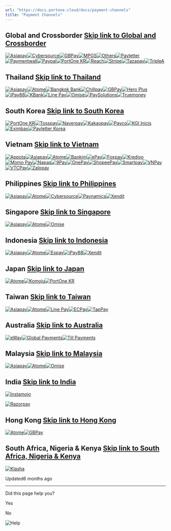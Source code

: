 ```yaml
---
url: "https://docs.portone.cloud/docs/payment-channels"
title: "Payment Channels"
---
```


## Global and Crossborder   [Skip link to Global and Crossborder](https://docs.portone.cloud/docs/payment-channels\#global-and-crossborder)

[![Asiapay](https://chaiport-pg-icons-latest-nov.s3.ap-southeast-1.amazonaws.com/asiapay.png)](https://docs.portone.cloud/docs/asiapay)[![Cybersource](https://chaiport-pg-icons-latest-nov.s3.ap-southeast-1.amazonaws.com/cybersource.png)](https://docs.portone.cloud/docs/cybersource)[![GBPay](https://chaiport-pg-icons-latest-nov.s3.ap-southeast-1.amazonaws.com/gbpay.png)](https://docs.portone.cloud/docs/gbprimepay)[![MPGS](https://chaiport-pg-icons-latest-nov.s3.ap-southeast-1.amazonaws.com/mpgs.png)](https://docs.portone.cloud/docs/mpgs)[![Others](https://chaiport-pg-icons-latest-nov.s3.ap-southeast-1.amazonaws.com/others.png)](https://docs.portone.cloud/docs/others)[![Payletter](https://chaiport-pg-icons-latest-nov.s3.ap-southeast-1.amazonaws.com/Payletter.png)](https://docs.portone.cloud/docs/payletter)[![Paymentwall](https://chaiport-pg-icons-latest-nov.s3.ap-southeast-1.amazonaws.com/paymentwall.png)](https://docs.portone.cloud/docs/paymentwall)[![Paypal](https://chaiport-pg-icons-latest-nov.s3.ap-southeast-1.amazonaws.com/paypal.png)](https://docs.portone.cloud/docs/payment-channels#)[![PortOne KR](https://chaiport-pg-icons-latest-nov.s3.ap-southeast-1.amazonaws.com/portone.png)](https://docs.portone.cloud/docs/portone-korea)[![Reach](https://chaiport-pg-icons-latest-nov.s3.ap-southeast-1.amazonaws.com/reach.png)](https://docs.portone.cloud/docs/reach)[![Stripe](https://chaiport-pg-icons-latest-nov.s3.ap-southeast-1.amazonaws.com/stripe.png)](https://docs.portone.cloud/docs/stripe)[![Tazapay](https://chaiport-pg-icons-latest-nov.s3.ap-southeast-1.amazonaws.com/tazapay.png)](https://docs.portone.cloud/docs/tazapay)[![TripleA](https://chaiport-pg-icons-latest-nov.s3.ap-southeast-1.amazonaws.com/tripleA.png)](https://docs.portone.cloud/docs/triple-a)

## Thailand   [Skip link to Thailand](https://docs.portone.cloud/docs/payment-channels\#thailand)

[![Asiapay](https://chaiport-pg-icons-latest-nov.s3.ap-southeast-1.amazonaws.com/asiapay.png)](https://docs.portone.cloud/docs/asiapay)[![Atome](https://chaiport-pg-icons-latest-nov.s3.ap-southeast-1.amazonaws.com/atome.png)](https://docs.portone.cloud/docs/atome)[![Bangkok Bank](https://chaiport-pg-icons-latest-nov.s3.ap-southeast-1.amazonaws.com/bangkokbank.png)](https://docs.portone.cloud/docs/bbl)[![Chillpay](https://chaipay-pg-icons.s3.ap-southeast-1.amazonaws.com/chillpaylogo.png)](https://docs.portone.cloud/docs/chillpay)[![GBPay](https://chaiport-pg-icons-latest-nov.s3.ap-southeast-1.amazonaws.com/gbpay.png)](https://docs.portone.cloud/docs/gbprimepay)[![Hero Plus](https://chaiport-pg-icons-latest-nov.s3.ap-southeast-1.amazonaws.com/heroplus.png)](https://docs.portone.cloud/docs/hero-plus)[![iPay88](https://chaiport-pg-icons-latest-nov.s3.ap-southeast-1.amazonaws.com/ipay88.png)](https://docs.portone.cloud/docs/ipay88)[![KBank](https://chaiport-pg-icons-latest-nov.s3.ap-southeast-1.amazonaws.com/kbank.png)](https://docs.portone.cloud/docs/k-bank)[![Line Pay](https://chaiport-pg-icons-latest-nov.s3.ap-southeast-1.amazonaws.com/linepay2.png)](https://docs.portone.cloud/docs/linepay)[![Omise](https://chaiport-pg-icons-latest-nov.s3.ap-southeast-1.amazonaws.com/omise.png)](https://docs.portone.cloud/docs/omise)[![PaySolutions](https://chaiport-pg-icons-latest-nov.s3.ap-southeast-1.amazonaws.com/paysolutions.png)](https://docs.portone.cloud/docs/pay-solutions)[![Truemoney](https://chaiport-pg-icons-latest-nov.s3.ap-southeast-1.amazonaws.com/truemoney_short.png)](https://docs.portone.cloud/docs/truemoney)

## South Korea   [Skip link to South Korea](https://docs.portone.cloud/docs/payment-channels\#south-korea)

[![PortOne KR](https://chaiport-pg-icons-latest-nov.s3.ap-southeast-1.amazonaws.com/portone.png)](https://docs.portone.cloud/docs/portone-korea)[![Tosspay](https://chaiport-pg-icons-latest-nov.s3.ap-southeast-1.amazonaws.com/tosspay_short.png)](https://docs.portone.cloud/docs/portone-korea)[![Naverpay](https://chaiport-pg-icons-latest-nov.s3.ap-southeast-1.amazonaws.com/naverpay_short.png)](https://docs.portone.cloud/docs/portone-korea)[![Kakaopay](https://chaiport-pg-icons-latest-nov.s3.ap-southeast-1.amazonaws.com/kakaopay_short.png)](https://docs.portone.cloud/docs/portone-korea)[![Payco](https://chaiport-pg-icons-latest-nov.s3.ap-southeast-1.amazonaws.com/payco_short.png)](https://docs.portone.cloud/docs/portone-korea)[![KGI Inicis](https://chaiport-pg-icons-latest-nov.s3.ap-southeast-1.amazonaws.com/kginicis.png)](https://docs.portone.cloud/docs/portone-korea)[![Eximbay](https://media.licdn.com/dms/image/v2/C510BAQGdiNgSgXUVjA/company-logo_200_200/company-logo_200_200/0/1630602401769/eximbay_logo?e=2147483647&v=beta&t=ESqYQS76xXmEEfdIB3Os5NRKmDueHAljG9fIiTnEOgE)](https://docs.portone.cloud/docs/portone-korea)[![Payletter Korea](https://chaiport-pg-icons-latest-nov.s3.ap-southeast-1.amazonaws.com/Payletter.png)](https://docs.portone.cloud/docs/payletter-kr)

## Vietnam   [Skip link to Vietnam](https://docs.portone.cloud/docs/payment-channels\#vietnam)

[![Appota](https://chaiport-pg-icons-latest-nov.s3.ap-southeast-1.amazonaws.com/appota.png)](https://docs.portone.cloud/docs/appotapay)[![Asiapay](https://chaiport-pg-icons-latest-nov.s3.ap-southeast-1.amazonaws.com/asiapay.png)](https://docs.portone.cloud/docs/asiapay)[![Atome](https://chaiport-pg-icons-latest-nov.s3.ap-southeast-1.amazonaws.com/atome.png)](https://docs.portone.cloud/docs/atome)[![Baokim](https://chaiport-pg-icons-latest-nov.s3.ap-southeast-1.amazonaws.com/baokim.png)](https://docs.portone.cloud/docs/baokim)[![ePay](https://chaiport-pg-icons-latest-nov.s3.ap-southeast-1.amazonaws.com/epay.png)](https://docs.portone.cloud/docs/epay)[![Foxpay](https://chaiport-pg-icons-latest-nov.s3.ap-southeast-1.amazonaws.com/foxpay.png)](https://docs.portone.cloud/docs/foxpay)[![Kredivo](https://chaiport-pg-icons-latest-nov.s3.ap-southeast-1.amazonaws.com/kredivo.png)](https://docs.portone.cloud/docs/kredivo)[![Momo Pay](https://chaiport-pg-icons-latest-nov.s3.ap-southeast-1.amazonaws.com/momopay.png)](https://docs.portone.cloud/docs/momo-pay)[![Napas](https://chaiport-pg-icons-latest-nov.s3.ap-southeast-1.amazonaws.com/napas.png)](https://docs.portone.cloud/docs/napas)[![9Pay](https://chaiport-pg-icons-latest-nov.s3.ap-southeast-1.amazonaws.com/9pay.png)](https://docs.portone.cloud/docs/9pay)[![OnePay](https://chaiport-pg-icons-latest-nov.s3.ap-southeast-1.amazonaws.com/onepay.png)](https://docs.portone.cloud/docs/one-pay)[![ShopeePay](https://chaiport-pg-icons-latest-nov.s3.ap-southeast-1.amazonaws.com/shopeepay.png)](https://docs.portone.cloud/docs/shopee-pay)[![Smartpay](https://chaiport-pg-icons-latest-nov.s3.ap-southeast-1.amazonaws.com/smartpay.png)](https://docs.portone.cloud/docs/smart-pay)[![VNPay](https://chaiport-pg-icons-latest-nov.s3.ap-southeast-1.amazonaws.com/vnpay.png)](https://docs.portone.cloud/docs/vnpay)[![VTCPay](https://chaiport-pg-icons-latest-nov.s3.ap-southeast-1.amazonaws.com/vtcpay.png)](https://docs.portone.cloud/docs/vtc-pay)[![Zalopay](https://chaiport-pg-icons-latest-nov.s3.ap-southeast-1.amazonaws.com/zalopay.png)](https://docs.portone.cloud/docs/zalopay)

## Philippines   [Skip link to Philippines](https://docs.portone.cloud/docs/payment-channels\#philippines)

[![Asiapay](https://chaiport-pg-icons-latest-nov.s3.ap-southeast-1.amazonaws.com/asiapay.png)](https://docs.portone.cloud/docs/asiapay)[![Atome](https://chaiport-pg-icons-latest-nov.s3.ap-southeast-1.amazonaws.com/atome.png)](https://docs.portone.cloud/docs/atome)[![Cybersource](https://chaiport-pg-icons-latest-nov.s3.ap-southeast-1.amazonaws.com/cybersource.png)](https://docs.portone.cloud/docs/cybersource)[![Paynamics](https://chaiport-pg-icons-latest-nov.s3.ap-southeast-1.amazonaws.com/paynamics.png)](https://docs.portone.cloud/docs/paynamics)[![Xendit](https://chaiport-pg-icons-latest-nov.s3.ap-southeast-1.amazonaws.com/xendit.png)](https://docs.portone.cloud/docs/xendit)

## Singapore   [Skip link to Singapore](https://docs.portone.cloud/docs/payment-channels\#singapore)

[![Asiapay](https://chaiport-pg-icons-latest-nov.s3.ap-southeast-1.amazonaws.com/asiapay.png)](https://docs.portone.cloud/docs/asiapay)[![Atome](https://chaiport-pg-icons-latest-nov.s3.ap-southeast-1.amazonaws.com/atome.png)](https://docs.portone.cloud/docs/atome)[![Omise](https://chaiport-pg-icons-latest-nov.s3.ap-southeast-1.amazonaws.com/omise.png)](https://docs.portone.cloud/docs/omise)

## Indonesia   [Skip link to Indonesia](https://docs.portone.cloud/docs/payment-channels\#indonesia)

[![Asiapay](https://chaiport-pg-icons-latest-nov.s3.ap-southeast-1.amazonaws.com/asiapay.png)](https://docs.portone.cloud/docs/asiapay)[![Atome](https://chaiport-pg-icons-latest-nov.s3.ap-southeast-1.amazonaws.com/atome.png)](https://docs.portone.cloud/docs/atome)[![Espay](https://chaiport-pg-icons-latest-nov.s3.ap-southeast-1.amazonaws.com/espay.png)](https://docs.portone.cloud/docs/espay)[![iPay88](https://chaiport-pg-icons-latest-nov.s3.ap-southeast-1.amazonaws.com/ipay88.png)](https://docs.portone.cloud/docs/ipay88)[![Xendit](https://chaiport-pg-icons-latest-nov.s3.ap-southeast-1.amazonaws.com/xendit.png)](https://docs.portone.cloud/docs/xendit)

## Japan   [Skip link to Japan](https://docs.portone.cloud/docs/payment-channels\#japan)

[![Atome](https://chaiport-pg-icons-latest-nov.s3.ap-southeast-1.amazonaws.com/atome.png)](https://docs.portone.cloud/docs/atome)[![Komoju](https://chaiport-pg-icons-latest-nov.s3.ap-southeast-1.amazonaws.com/komoju.png)](https://docs.portone.cloud/docs/komoju)[![PortOne KR](https://chaiport-pg-icons-latest-nov.s3.ap-southeast-1.amazonaws.com/portone.png)](https://docs.portone.cloud/docs/portone-korea)

## Taiwan   [Skip link to Taiwan](https://docs.portone.cloud/docs/payment-channels\#taiwan)

[![Asiapay](https://chaiport-pg-icons-latest-nov.s3.ap-southeast-1.amazonaws.com/asiapay.png)](https://docs.portone.cloud/docs/asiapay)[![Atome](https://chaiport-pg-icons-latest-nov.s3.ap-southeast-1.amazonaws.com/atome.png)](https://docs.portone.cloud/docs/atome)[![Line Pay](https://chaiport-pg-icons-latest-nov.s3.ap-southeast-1.amazonaws.com/linepay2.png)](https://docs.portone.cloud/docs/linepay)[![ECPay](https://chaiport-pg-icons-latest-nov.s3.ap-southeast-1.amazonaws.com/ecpay.png)](https://docs.portone.cloud/docs/ecpay)[![TapPay](https://chaiport-pg-icons-latest-nov.s3.ap-southeast-1.amazonaws.com/tappay.png)](https://docs.portone.cloud/docs/tappay)

## Australia   [Skip link to Australia](https://docs.portone.cloud/docs/payment-channels\#australia)

[![eWay](https://chaiport-pg-icons-latest-nov.s3.ap-southeast-1.amazonaws.com/eway.png)](https://docs.portone.cloud/docs/eway)[![Global Payments](https://chaiport-pg-icons-latest-nov.s3.ap-southeast-1.amazonaws.com/global_payments.png)](https://docs.portone.cloud/docs/global-payments)[![Till Payments](https://chaiport-pg-icons-latest-nov.s3.ap-southeast-1.amazonaws.com/tillpayment.png)](https://docs.portone.cloud/docs/till-payments)

## Malaysia   [Skip link to Malaysia](https://docs.portone.cloud/docs/payment-channels\#malaysia)

[![Asiapay](https://chaiport-pg-icons-latest-nov.s3.ap-southeast-1.amazonaws.com/asiapay.png)](https://docs.portone.cloud/docs/asiapay)[![Atome](https://chaiport-pg-icons-latest-nov.s3.ap-southeast-1.amazonaws.com/atome.png)](https://docs.portone.cloud/docs/atome)[![Omise](https://chaiport-pg-icons-latest-nov.s3.ap-southeast-1.amazonaws.com/omise.png)](https://docs.portone.cloud/docs/omise)

## India   [Skip link to India](https://docs.portone.cloud/docs/payment-channels\#india)

[![Instamojo](https://chaiport-pg-icons-latest-nov.s3.ap-southeast-1.amazonaws.com/instamojo.png)](https://docs.portone.cloud/docs/instamojo)

[![Razorpay](https://chaiport-pg-icons-latest-nov.s3.ap-southeast-1.amazonaws.com/razorpay.png)](https://docs.portone.cloud/docs/razorpay)

## Hong Kong   [Skip link to Hong Kong](https://docs.portone.cloud/docs/payment-channels\#hong-kong)

[![Atome](https://chaiport-pg-icons-latest-nov.s3.ap-southeast-1.amazonaws.com/atome.png)](https://docs.portone.cloud/docs/atome)[![GBPay](https://chaiport-pg-icons-latest-nov.s3.ap-southeast-1.amazonaws.com/gbpay.png)](https://docs.portone.cloud/docs/gbprimepay)

## South Africa, Nigeria & Kenya   [Skip link to South Africa, Nigeria & Kenya](https://docs.portone.cloud/docs/payment-channels\#south-africa-nigeria--kenya)

[![Klasha](https://chaiport-pg-icons-latest-nov.s3.ap-southeast-1.amazonaws.com/klasha.png)](https://docs.portone.cloud/docs/klasha)

Updated6 months ago

* * *

Did this page help you?

Yes

No

![Help](https://cdn.jsdelivr.net/gh/iamport-intl/portone-devx-chatbot-widget@production/public/chat-intro1.svg)